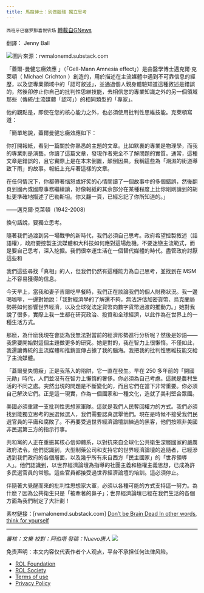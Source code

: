 ```yaml
---
title: 馬龍博士：別做腦殘 獨立思考
---
```

`西班牙巴塞罗那喜悦农场` [轉載自GNews](https://gnews.org/zh-hans/2074113/)

翻譯： Jenny Ball

![](https://assets.gnews.org/wp-content/uploads/2022/02/image-2572.png)圖片來源：rwmalonemd.substack.com

「蓋爾-曼健忘癥效應 」（「Gell-Mann Amnesia effect」）是由醫學博士邁克爾·克萊頓（ Michael Crichton ）創造的，用於描述在主流媒體中遇到不可靠信息的經歷，以及您專業領域中的「認可敘述」，並通過個人親身體驗知道這種敘述是錯誤的，然後卻停止你自己的批判性思維技能，去相信您的專業知識之外的另一個領域那些（傳統/主流媒體「認可」）的相同類型的「專家」。

他的觀點是，即使在您的核心能力之外，也必須使用批判性思維技能。克萊頓寫道：

「簡單地說，蓋爾曼健忘癥效應如下：

你打開報紙，看到一篇關於你熟悉的主題的文章。比如默裏的專業是物理學，而我的專業則是演藝。你讀了這篇文章，發現作者完全不了解問題的實質。通常，這種文章是錯誤的，且它實際上是在本末倒置，顛倒因果。我稱這些為「潮濕的街道導致下雨」的故事。報紙上充斥著這樣的文章。

在任何情況下，你都帶著惱怒或好笑的心情閱讀了一個故事中的多個錯誤，然後翻頁到國內或國際事務繼續讀，好像報紙的其余部分在某種程度上比你剛剛讀到的胡扯更準確地描述了巴勒斯坦。你又翻一頁，已經忘記了你所知道的。」

——邁克爾·克萊頓（1942-2008）

換句話說，要獨立思考。

隨著我們過渡到另一場戰爭的新時代，我們必須自己思考。政府希望控製敘述（話語權），政府要控製主流媒體和大科技如何應對這場危機。不要迷戀主流範式，而是要自己思考，深入挖掘。我們很幸運生活在一個替代媒體的時代。盡管政府討厭這些和

我們這些尋找「真相」的人，但我們仍然有這種能力為自己思考，並找到在 MSM 上不容易獲得的信息。

今天早上，當我和妻子吉爾吃早餐時，我們正在談論我們的個人財務狀況。我一邊喝咖啡，一邊對她說：「我對經濟學的了解還不夠，無法評估加密貨幣、烏克蘭局勢將如何影響世界經濟，以及全球從法定貨幣向數字貨幣過渡的推動力。」她對我說了很多，實際上我一生都在研究政治、投資和全球經濟，以此作為在世界上的一種生活方式。

那麽，為什麽我現在會認為我無法對當前的經濟形勢進行分析呢？然後是妙語——我需要開始對這個主題做更多的研究。她是對的，我在智力上很懶惰。不僅如此，我還讓傳統的主流媒體和推銷宣傳占據了我的腦海。我把我的批判性思維技能交給了主流媒體。

「蓋爾曼失憶癥」正是我落入的陷阱，它一直在發生。早在 250 多年前的「開國元勛」時代，人們並沒有在智力上懶惰的奢侈。你必須為自己考慮。這就是農村生活的不同之處。突然出現的問題是不斷變化的，而且它們在當下非常重要。你必須自己解決它們。正是這一現實，作為一個國家和一種文化，造就了美利堅合眾國。

美國必須重建一支批判性思想家軍隊。這就是我們人民奪回權力的方式。我們必須找到能獨立思考的民選候選人，我們需要認真選舉他們。現在是時候不接受我們民選官員的平庸和腐敗了。不再要受過世界經濟論壇訓練過的黑客，他們按照非美國非民選第三方的指示行事。

共和黨的人正在重振其核心信仰體系，以對抗來自全球化公共衛生深層國家的嚴厲政府法令。他們認識到，大型制藥公司和支持它的世界經濟論壇的追隨者，已經滲透到我們政府的各個層面，以及幾乎所有來自西方「民主國家」的「世界領導人」。他們認識到，以世界經濟論壇為指導的社團主義和極權主義思想，已成為許多民選官員的常態。這些官員都接受過世界經濟論壇的培訓。這必須停止。

伴隨著大覺醒而來的批判性思想家大軍，必須以各種可能的方式支持這一努力。為什麽？因為公共衛生只是「被牽著的鼻子」；世界經濟論壇已經在我們生活的各個方面為我們制定了大計劃！

素材鏈接：[rwmalonemd.substack.com] [Don’t be Brain Dead In other words, think for yourself](https://rwmalonemd.substack.com/p/dont-be-brain-dead?token=eyJ1c2VyX2lkIjo2NTYwMTc4NSwicG9zdF9pZCI6NDkzMTU5OTAsIl8iOiJsdGFHKyIsImlhdCI6MTY0NTg5NTE5MCwiZXhwIjoxNjQ1ODk4NzkwLCJpc3MiOiJwdWItNTgzMjAwIiwic3ViIjoicG9zdC1yZWFjdGlvbiJ9.RIa5hHV-cVIGgec4-P_UN_oYmYUAweOc1MxloWksDHY&amp;utm_source=url)

* * *

*審核：文樂
校對：阿伯塔
發稿：Nuevo唐人*
![](https://assets.gnews.org/wp-content/uploads/2022/02/GNEWS_CH.-1-3-5.jpeg)
 

免责声明：本文内容仅代表作者个人观点，平台不承担任何法律风险。

- [ROL Foundation](https://rolfoundation.org/)
- [ROL Society](https://rolsociety.org/)
- [Terms of use](https://gnews.org/terms-of-use-3/)
- [Privacy Policy](https://gnews.org/privacy-policy/)
